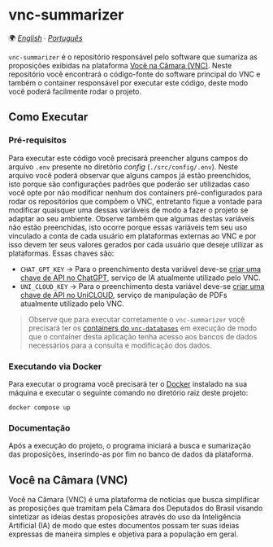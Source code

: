 # vnc-summarizer

🌍 *[English](README.md) ∙ [Português](README_pt.md)*

`vnc-summarizer` é o repositório responsável pelo software que sumariza as proposições exibidas na plataforma
[Você na Câmara (VNC)](#você-na-câmara-vnc). Neste repositório você encontrará o código-fonte do software principal do
VNC e também o container responsável por executar este código, deste modo você poderá facilmente rodar o projeto.

## Como Executar

### Pré-requisitos

Para executar este código você precisará preencher alguns campos do arquivo `.env` presente no diretório _config_
(`./src/config/.env`). Neste arquivo você poderá observar que alguns campos já estão preenchidos, isto porque são
configurações padrões que poderão ser utilizadas caso você opte por não modificar nenhum dos containers pré-configurados
para rodar os repositórios que compõem o VNC, entretanto fique a vontade para modificar quaisquer uma dessas variáveis
de modo a fazer o projeto se adaptar ao seu ambiente. Observe também que algumas destas variáveis não estão preenchidas,
isto ocorre porque essas variáveis tem seu uso vinculado a conta de cada usuário em plataformas externas ao VNC e por
isso devem ter seus valores gerados por cada usuário que deseje utilizar as plataformas. Essas chaves são:
* `CHAT_GPT_KEY` → Para o preenchimento desta variável deve-se [criar uma chave de API no ChatGPT](https://platform.openai.com/account/api-keys), 
serviço de IA atualmente utilizado pelo VNC.
* `UNI_CLOUD_KEY` → Para o preenchimento desta variável deve-se [criar uma chave de API no UniCLOUD](https://cloud.unidoc.io/#/api-keys),
serviço de manipulação de PDFs atualmente utilizado pelo VNC.

> Observe que para executar corretamente o `vnc-summarizer` você precisará ter os [containers do `vnc-databases`](https://github.com/devlucassantos/vnc-databases)
em execução de modo que o container desta aplicação tenha acesso aos bancos de dados necessários para a consulta e
modificação dos dados.

### Executando via Docker

Para executar o programa você precisará ter o [Docker](https://www.docker.com) instalado na sua máquina e executar o
seguinte comando no diretório raiz deste projeto:

````shell
docker compose up
````

### Documentação

Após a execução do projeto, o programa iniciará a busca e sumarização das proposições, inserindo-as por fim no banco de
dados da plataforma.

## Você na Câmara (VNC)

Você na Câmara (VNC) é uma plataforma de notícias que busca simplificar as proposições que tramitam pela Câmara dos
Deputados do Brasil visando sintetizar as ideias destas proposições através do uso da Inteligência Artificial (IA)
de modo que estes documentos possam ter suas ideias expressas de maneira simples e objetiva para a população em geral.
